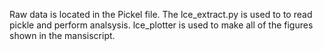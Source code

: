 Raw data is located in the Pickel file. The lce_extract.py is used to to read pickle and perform analsysis. lce_plotter is used to make all of the figures shown in the mansiscript. 
